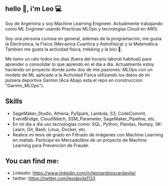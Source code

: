## hello 👋, i'm Leo 💻
Soy de Argentina y soy Machine Learning Engineer. Actualmente trabajando como ML Engineer usando Practicas MLOps y tecnologías Cloud en AWS. 
 
Soy una persona curiosa en general, ademas de la programacion, me gusta la Electronica, la Física (Mecanica Cuantica y Astrofisica) y la Matemática. Tambien me gusta la actividad fisica, trekking y la bici 🚴. 

Me tomo un rato todos los dias (fuera del horario laboral habitual) para aprender o consolidar lo que aprendo en el dia a dia. Actualmente estoy haciendo un proyecto donde junto dos de mis pasiones: MLOps con un modelo de ML aplicado a la Actividad Fisica utilizando los datos de mi pulsera deportiva Garmin (Aca Abajo esta el repo en construccion: "Garmin_MLOps").  

## Skills
- SageMaker_Studio, Athena, PySpark, Lambda, S3, CodeCommit, EventBridge, CloudWatch, SSM_Parameter, SageMaker_Pipeline, etc.
- En mi día a día uso tecnologías como: SQL, Python, Pandas, Numpy, SK-Learn, Git, Bash, Linux, Docker, etc.
- Realice mi tesis de grado en Filtrado de imágenes con Machine Learning en matlab. Participe en Mercadolibre de un proyecto de Machine Learning para Prevención de Fraude.

## You can find me:
- Linkedin: https://www.linkedin.com/in/leonardooscardavila/
- twitter: https://twitter.com/leodavila1133




<!--
**Leonardo1133/Leonardo1133** is a ✨ _special_ ✨ repository because its `README.md` (this file) appears on your GitHub profile.

Here are some ideas to get you started:

- 🔭 I’m currently working on ...
- 🌱 I’m currently learning ...
- 👯 I’m looking to collaborate on ...
- 🤔 I’m looking for help with ...
- 💬 Ask me about ...
- 📫 How to reach me: ...
- 😄 Pronouns: ...
- ⚡ Fun fact: ...
-->

